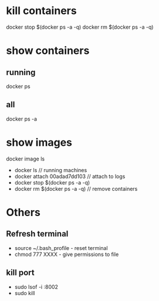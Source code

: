 # kill containers
docker stop $(docker ps -a -q)
docker rm $(docker ps -a -q)

# show containers
## running
docker ps
## all
docker ps -a

# show images
docker image ls

 - docker ls // running machines
 - docker attach 00adad7dd103 // attach to logs
 - docker stop $(docker ps -a -q)
 - docker rm $(docker ps -a -q) // remove containers

# Others
## Refresh terminal
- source ~/.bash_profile - reset terminal
- chmod 777 XXXX - give permissions to file


## kill port
- sudo lsof -i :8002
- sudo kill <PID>